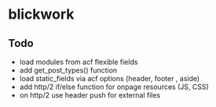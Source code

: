 # blickwork

## Todo

* load modules from acf flexible fields
* add get_post_types() function
* load static_fields via acf options (header, footer , aside)
* add http/2 if/else function for onpage resources (JS, CSS)
* on http/2 use header push for external files 
